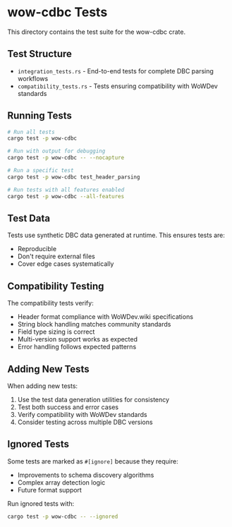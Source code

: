 # wow-cdbc Tests

This directory contains the test suite for the wow-cdbc crate.

## Test Structure

- `integration_tests.rs` - End-to-end tests for complete DBC parsing workflows
- `compatibility_tests.rs` - Tests ensuring compatibility with WoWDev standards

## Running Tests

```bash
# Run all tests
cargo test -p wow-cdbc

# Run with output for debugging
cargo test -p wow-cdbc -- --nocapture

# Run a specific test
cargo test -p wow-cdbc test_header_parsing

# Run tests with all features enabled
cargo test -p wow-cdbc --all-features
```

## Test Data

Tests use synthetic DBC data generated at runtime. This ensures tests are:

- Reproducible
- Don't require external files
- Cover edge cases systematically

## Compatibility Testing

The compatibility tests verify:

- Header format compliance with WoWDev.wiki specifications
- String block handling matches community standards
- Field type sizing is correct
- Multi-version support works as expected
- Error handling follows expected patterns

## Adding New Tests

When adding new tests:

1. Use the test data generation utilities for consistency
2. Test both success and error cases
3. Verify compatibility with WoWDev standards
4. Consider testing across multiple DBC versions

## Ignored Tests

Some tests are marked as `#[ignore]` because they require:

- Improvements to schema discovery algorithms
- Complex array detection logic
- Future format support

Run ignored tests with:

```bash
cargo test -p wow-cdbc -- --ignored
```
